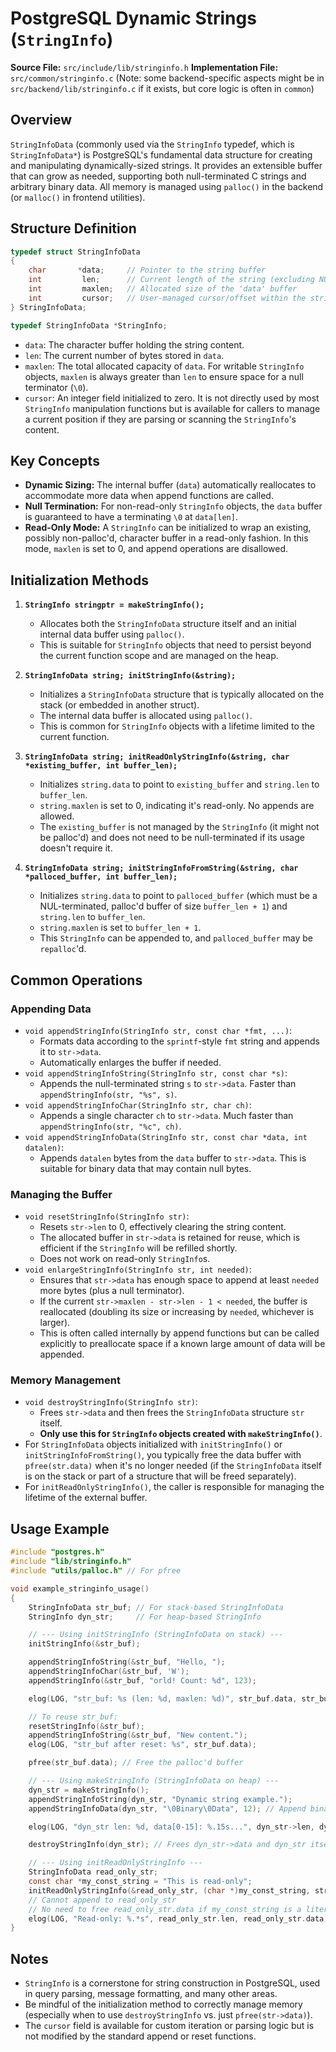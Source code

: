 # PostgreSQL Dynamic Strings (`StringInfo`)

**Source File:** `src/include/lib/stringinfo.h`
**Implementation File:** `src/common/stringinfo.c` (Note: some backend-specific aspects might be in `src/backend/lib/stringinfo.c` if it exists, but core logic is often in `common`)

## Overview

`StringInfoData` (commonly used via the `StringInfo` typedef, which is `StringInfoData*`) is PostgreSQL's fundamental data structure for creating and manipulating dynamically-sized strings. It provides an extensible buffer that can grow as needed, supporting both null-terminated C strings and arbitrary binary data. All memory is managed using `palloc()` in the backend (or `malloc()` in frontend utilities).

## Structure Definition

```c
typedef struct StringInfoData
{
    char       *data;     // Pointer to the string buffer
    int         len;      // Current length of the string (excluding NUL terminator for writable strings)
    int         maxlen;   // Allocated size of the 'data' buffer
    int         cursor;   // User-managed cursor/offset within the string, initialized to 0
} StringInfoData;

typedef StringInfoData *StringInfo;
```

*   `data`: The character buffer holding the string content.
*   `len`: The current number of bytes stored in `data`.
*   `maxlen`: The total allocated capacity of `data`. For writable `StringInfo` objects, `maxlen` is always greater than `len` to ensure space for a null terminator (`\0`).
*   `cursor`: An integer field initialized to zero. It is not directly used by most `StringInfo` manipulation functions but is available for callers to manage a current position if they are parsing or scanning the `StringInfo`'s content.

## Key Concepts

*   **Dynamic Sizing:** The internal buffer (`data`) automatically reallocates to accommodate more data when append functions are called.
*   **Null Termination:** For non-read-only `StringInfo` objects, the `data` buffer is guaranteed to have a terminating `\0` at `data[len]`.
*   **Read-Only Mode:** A `StringInfo` can be initialized to wrap an existing, possibly non-palloc'd, character buffer in a read-only fashion. In this mode, `maxlen` is set to 0, and append operations are disallowed.

## Initialization Methods

1.  **`StringInfo stringptr = makeStringInfo();`**
    *   Allocates both the `StringInfoData` structure itself and an initial internal data buffer using `palloc()`.
    *   This is suitable for `StringInfo` objects that need to persist beyond the current function scope and are managed on the heap.

2.  **`StringInfoData string; initStringInfo(&string);`**
    *   Initializes a `StringInfoData` structure that is typically allocated on the stack (or embedded in another struct).
    *   The internal data buffer is allocated using `palloc()`.
    *   This is common for `StringInfo` objects with a lifetime limited to the current function.

3.  **`StringInfoData string; initReadOnlyStringInfo(&string, char *existing_buffer, int buffer_len);`**
    *   Initializes `string.data` to point to `existing_buffer` and `string.len` to `buffer_len`.
    *   `string.maxlen` is set to 0, indicating it's read-only. No appends are allowed.
    *   The `existing_buffer` is not managed by the `StringInfo` (it might not be palloc'd) and does not need to be null-terminated if its usage doesn't require it.

4.  **`StringInfoData string; initStringInfoFromString(&string, char *palloced_buffer, int buffer_len);`**
    *   Initializes `string.data` to point to `palloced_buffer` (which must be a NUL-terminated, palloc'd buffer of size `buffer_len + 1`) and `string.len` to `buffer_len`.
    *   `string.maxlen` is set to `buffer_len + 1`.
    *   This `StringInfo` can be appended to, and `palloced_buffer` may be `repalloc`'d.

## Common Operations

### Appending Data
*   `void appendStringInfo(StringInfo str, const char *fmt, ...)`:
    *   Formats data according to the `sprintf`-style `fmt` string and appends it to `str->data`.
    *   Automatically enlarges the buffer if needed.
*   `void appendStringInfoString(StringInfo str, const char *s)`:
    *   Appends the null-terminated string `s` to `str->data`. Faster than `appendStringInfo(str, "%s", s)`.
*   `void appendStringInfoChar(StringInfo str, char ch)`:
    *   Appends a single character `ch` to `str->data`. Much faster than `appendStringInfo(str, "%c", ch)`.
*   `void appendStringInfoData(StringInfo str, const char *data, int datalen)`:
    *   Appends `datalen` bytes from the `data` buffer to `str->data`. This is suitable for binary data that may contain null bytes.

### Managing the Buffer
*   `void resetStringInfo(StringInfo str)`:
    *   Resets `str->len` to 0, effectively clearing the string content.
    *   The allocated buffer in `str->data` is retained for reuse, which is efficient if the `StringInfo` will be refilled shortly.
    *   Does not work on read-only `StringInfo`s.
*   `void enlargeStringInfo(StringInfo str, int needed)`:
    *   Ensures that `str->data` has enough space to append at least `needed` more bytes (plus a null terminator).
    *   If the current `str->maxlen - str->len - 1 < needed`, the buffer is reallocated (doubling its size or increasing by `needed`, whichever is larger).
    *   This is often called internally by append functions but can be called explicitly to preallocate space if a known large amount of data will be appended.

### Memory Management
*   `void destroyStringInfo(StringInfo str)`:
    *   Frees `str->data` and then frees the `StringInfoData` structure `str` itself.
    *   **Only use this for `StringInfo` objects created with `makeStringInfo()`**.
*   For `StringInfoData` objects initialized with `initStringInfo()` or `initStringInfoFromString()`, you typically free the data buffer with `pfree(str.data)` when it's no longer needed (if the `StringInfoData` itself is on the stack or part of a structure that will be freed separately).
*   For `initReadOnlyStringInfo()`, the caller is responsible for managing the lifetime of the external buffer.

## Usage Example

```c
#include "postgres.h"
#include "lib/stringinfo.h"
#include "utils/palloc.h" // For pfree

void example_stringinfo_usage()
{
    StringInfoData str_buf; // For stack-based StringInfoData
    StringInfo dyn_str;     // For heap-based StringInfo

    // --- Using initStringInfo (StringInfoData on stack) ---
    initStringInfo(&str_buf);

    appendStringInfoString(&str_buf, "Hello, ");
    appendStringInfoChar(&str_buf, 'W');
    appendStringInfo(&str_buf, "orld! Count: %d", 123);

    elog(LOG, "str_buf: %s (len: %d, maxlen: %d)", str_buf.data, str_buf.len, str_buf.maxlen);

    // To reuse str_buf:
    resetStringInfo(&str_buf);
    appendStringInfoString(&str_buf, "New content.");
    elog(LOG, "str_buf after reset: %s", str_buf.data);

    pfree(str_buf.data); // Free the palloc'd buffer

    // --- Using makeStringInfo (StringInfoData on heap) ---
    dyn_str = makeStringInfo();
    appendStringInfoString(dyn_str, "Dynamic string example.");
    appendStringInfoData(dyn_str, "\0Binary\0Data", 12); // Append binary data

    elog(LOG, "dyn_str len: %d, data[0-15]: %.15s...", dyn_str->len, dyn_str->data);

    destroyStringInfo(dyn_str); // Frees dyn_str->data and dyn_str itself

    // --- Using initReadOnlyStringInfo ---
    StringInfoData read_only_str;
    const char *my_const_string = "This is read-only";
    initReadOnlyStringInfo(&read_only_str, (char *)my_const_string, strlen(my_const_string));
    // Cannot append to read_only_str
    // No need to free read_only_str.data if my_const_string is a literal or managed elsewhere
    elog(LOG, "Read-only: %.*s", read_only_str.len, read_only_str.data);
}
```

## Notes

*   `StringInfo` is a cornerstone for string construction in PostgreSQL, used in query parsing, message formatting, and many other areas.
*   Be mindful of the initialization method to correctly manage memory (especially when to use `destroyStringInfo` vs. just `pfree(str->data)`).
*   The `cursor` field is available for custom iteration or parsing logic but is not modified by the standard append or reset functions.
